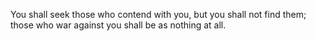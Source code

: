 You shall seek those who contend with you, but you shall not find them; those who war against you shall be as nothing at all.

